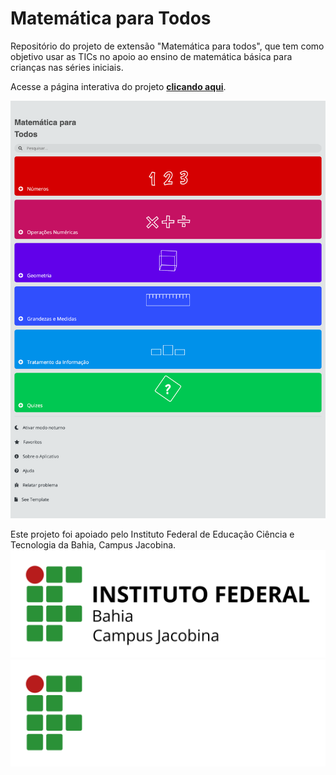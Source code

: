 # Matemática para Todos
Repositório do projeto de extensão "Matemática para todos", que tem como objetivo usar as TICs no apoio ao ensino de matemática básica para crianças nas séries iniciais.

Acesse a página interativa do projeto [**clicando aqui**](https://vitutiv.github.io/matematica-para-todos/).

![Imagem da tela principal do aplicativo](img/index.png)

Este projeto foi apoiado pelo Instituto Federal de Educação Ciência e Tecnologia da Bahia, Campus Jacobina.
![Logo IF](img/logo_ifet.svg#gh-light-mode-only)
![Logo IF](img/logo_ifet_white.svg#gh-dark-mode-only)
